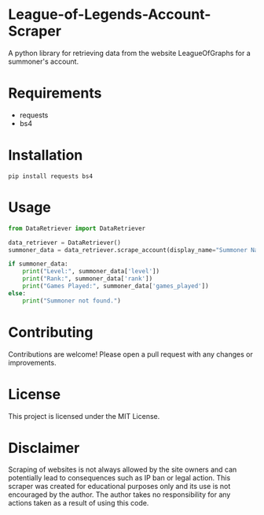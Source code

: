 # League-of-Legends-Account-Scraper
A python library for retrieving data from the website LeagueOfGraphs for a summoner's account.

# Requirements
* requests
* bs4

# Installation
```
pip install requests bs4
```

# Usage
```py
from DataRetriever import DataRetriever

data_retriever = DataRetriever()
summoner_data = data_retriever.scrape_account(display_name="Summoner Name", region="Region")

if summoner_data:
    print("Level:", summoner_data['level'])
    print("Rank:", summoner_data['rank'])
    print("Games Played:", summoner_data['games_played'])
else:
    print("Summoner not found.")

```


# Contributing
Contributions are welcome! Please open a pull request with any changes or improvements.

# License
This project is licensed under the MIT License.

# Disclaimer
Scraping of websites is not always allowed by the site owners and can potentially lead to consequences such as IP ban or legal action. This scraper was created for educational purposes only and its use is not encouraged by the author. The author takes no responsibility for any actions taken as a result of using this code.

